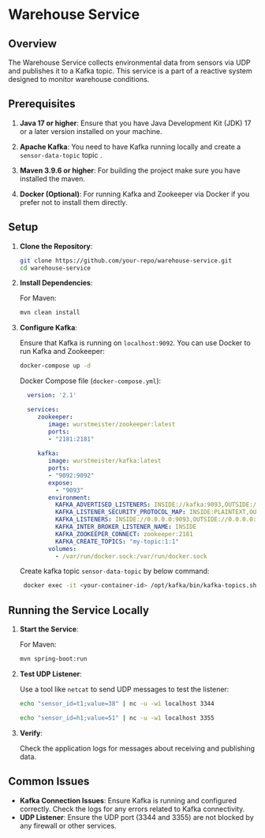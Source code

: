 # Warehouse Service

## Overview

The Warehouse Service collects environmental data from sensors via UDP and publishes it to a Kafka topic. This service is a part of a reactive system designed to monitor warehouse conditions.

## Prerequisites

1. **Java 17 or higher**: Ensure that you have Java Development Kit (JDK) 17 or a later version installed on your machine.

2. **Apache Kafka**: You need to have Kafka running locally and create a `sensor-data-topic` topic .

3. **Maven 3.9.6 or higher**: For building the project make sure you have installed the maven.

4. **Docker (Optional)**: For running Kafka and Zookeeper via Docker if you prefer not to install them directly.

## Setup

1. **Clone the Repository**:

    ```sh
    git clone https://github.com/your-repo/warehouse-service.git
    cd warehouse-service
    ```

2. **Install Dependencies**:

   For Maven:

    ```sh
    mvn clean install
    ```

3. **Configure Kafka**:

   Ensure that Kafka is running on `localhost:9092`. You can use Docker to run Kafka and Zookeeper:

    ```sh
    docker-compose up -d
    ```

   Docker Compose file (`docker-compose.yml`):

    ```yaml
      version: '2.1'

      services:
         zookeeper:
            image: wurstmeister/zookeeper:latest
            ports:
            - "2181:2181"
      
         kafka:
            image: wurstmeister/kafka:latest
            ports:
            - "9092:9092"
            expose:
              - "9093"
            environment:
              KAFKA_ADVERTISED_LISTENERS: INSIDE://kafka:9093,OUTSIDE://localhost:9092
              KAFKA_LISTENER_SECURITY_PROTOCOL_MAP: INSIDE:PLAINTEXT,OUTSIDE:PLAINTEXT
              KAFKA_LISTENERS: INSIDE://0.0.0.0:9093,OUTSIDE://0.0.0.0:9092
              KAFKA_INTER_BROKER_LISTENER_NAME: INSIDE
              KAFKA_ZOOKEEPER_CONNECT: zookeeper:2181
              KAFKA_CREATE_TOPICS: "my-topic:1:1"
            volumes:
              - /var/run/docker.sock:/var/run/docker.sock
      ```
     Create kafka topic `sensor-data-topic` by below command:

     ```sh
      docker exec -it <your-container-id> /opt/kafka/bin/kafka-topics.sh --create --zookeeper zookeeper:2181 --replication-factor 1 --partitions 1 --topic sensor-data-topic
      ```
 
## Running the Service Locally

1. **Start the Service**:

   For Maven:

    ```sh
    mvn spring-boot:run
    ```

2. **Test UDP Listener**:

   Use a tool like `netcat` to send UDP messages to test the listener:

    ```sh
    echo "sensor_id=t1;value=38" | nc -u -w1 localhost 3344
    ```
    ```sh
    echo "sensor_id=h1;value=51" | nc -u -w1 localhost 3355
    ```
  
3. **Verify**:

   Check the application logs for messages about receiving and publishing data.

## Common Issues

- **Kafka Connection Issues**: Ensure Kafka is running and configured correctly. Check the logs for any errors related to Kafka connectivity.
- **UDP Listener**: Ensure the UDP port (3344 and 3355) are not blocked by any firewall or other services.
